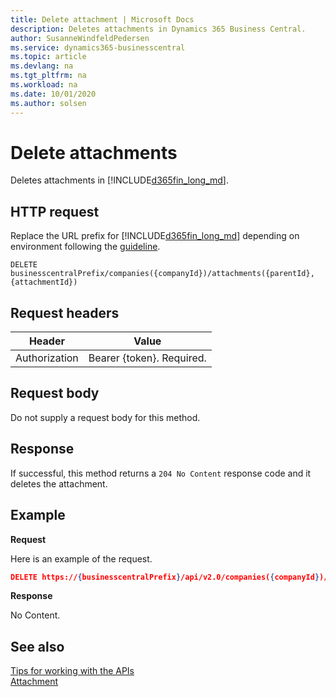 ```yaml
---
title: Delete attachment | Microsoft Docs
description: Deletes attachments in Dynamics 365 Business Central.
author: SusanneWindfeldPedersen
ms.service: dynamics365-businesscentral
ms.topic: article
ms.devlang: na
ms.tgt_pltfrm: na
ms.workload: na
ms.date: 10/01/2020
ms.author: solsen
---
```


# Delete attachments
Deletes attachments in [!INCLUDE[d365fin_long_md](../../includes/d365fin_long_md.md)].

## HTTP request
Replace the URL prefix for [!INCLUDE[d365fin_long_md](../../includes/d365fin_long_md.md)] depending on environment following the [guideline](../../v2.0/endpoints-apis-for-dynamics.md).
```
DELETE businesscentralPrefix/companies({companyId})/attachments({parentId},{attachmentId})
```

## Request headers

|Header         |Value                     |
|---------------|--------------------------|
|Authorization  |Bearer {token}. Required. |

## Request body
Do not supply a request body for this method.

## Response
If successful, this method returns a ```204 No Content``` response code and it deletes the attachment.

## Example

**Request**

Here is an example of the request.

```json
DELETE https://{businesscentralPrefix}/api/v2.0/companies({companyId})/attachments({parentId},{attachmentId})
```

**Response** 

No Content.



## See also
[Tips for working with the APIs](/dynamics365/business-central/dev-itpro/developer/devenv-connect-apps-tips)  
[Attachment](../resources/dynamics_attachmentS.md)  
